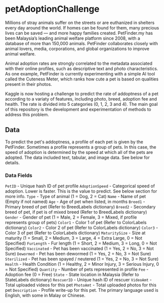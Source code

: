 # petAdoptionChallenge

Millions of stray animals suffer on the streets or are euthanized in shelters every day around the world. If homes can be 
found for them, many precious lives can be saved — and more happy families created. PetFinder.my has been Malaysia’s leading 
animal welfare platform since 2008, with a database of more than 150,000 animals. PetFinder collaborates closely with animal 
lovers, media, corporations, and global organizations to improve animal welfare.

Animal adoption rates are strongly correlated to the metadata associated with their online profiles, such as descriptive text 
and photo characteristics. As one example, PetFinder is currently experimenting with a simple AI tool called the Cuteness 
Meter, which ranks how cute a pet is based on qualities present in their photos.

Kaggle is now hosting a challenge to predict the rate of addoptness of a pet according to a variaty of features, including photo, 
breed, adoption fee and health. The rate is divided into 5 categories (0, 1, 2, 3 and 4). The main goal of this repository is
the development and experimentation of methods to address this problem.

## Data

To predict the pet's addoptness, a profile of each pet is given by the PetFinder. Sometimes a profile represents a group of 
pets. In this case, the speed of adoption is determined by the speed at which all of the pets are adopted. The data included 
text, tabular, and image data. See below for details.

### Data Fields

`PetID` - Unique hash ID of pet profile
`AdoptionSpeed` - Categorical speed of adoption. Lower is faster. This is the value to predict. See below section for more info.
`Type` - Type of animal (1 = Dog, 2 = Cat)
`Name` - Name of pet (Empty if not named)
`Age` - Age of pet when listed, in months
`Breed1` - Primary breed of pet (Refer to BreedLabels dictionary)
`Breed2` - Secondary breed of pet, if pet is of mixed breed (Refer to BreedLabels dictionary)
`Gender` - Gender of pet (1 = Male, 2 = Female, 3 = Mixed, if profile represents group of pets)
`Color1` - Color 1 of pet (Refer to ColorLabels dictionary)
`Color2` - Color 2 of pet (Refer to ColorLabels dictionary)
`Color3` - Color 3 of pet (Refer to ColorLabels dictionary)
`MaturitySize` - Size at maturity (1 = Small, 2 = Medium, 3 = Large, 4 = Extra Large, 0 = Not Specified)
`FurLength` - Fur length (1 = Short, 2 = Medium, 3 = Long, 0 = Not Specified)
`Vaccinated` - Pet has been vaccinated (1 = Yes, 2 = No, 3 = Not Sure)
`Dewormed` - Pet has been dewormed (1 = Yes, 2 = No, 3 = Not Sure)
`Sterilized` - Pet has been spayed / neutered (1 = Yes, 2 = No, 3 = Not Sure)
`Health` - Health Condition (1 = Healthy, 2 = Minor Injury, 3 = Serious Injury, 0 = Not Specified)
`Quantity` - Number of pets represented in profile
`Fee` - Adoption fee (0 = Free)
`State` - State location in Malaysia (Refer to StateLabels dictionary)
`RescuerID` - Unique hash ID of rescuer
`VideoAmt` - Total uploaded videos for this pet
`PhotoAmt` - Total uploaded photos for this pet
`Description` - Profile write-up for this pet. The primary language used is English, with some in Malay or Chinese.
